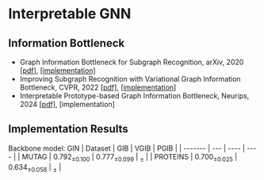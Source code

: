 # Interpretable GNN

## Information Bottleneck
* Graph Information Bottleneck for Subgraph Recognition, arXiv, 2020 [[pdf]](https://arxiv.org/pdf/2010.05563), [[implementation]](./gib/)
* Improving Subgraph Recognition with Variational Graph Information Bottleneck, CVPR, 2022 [[pdf]](https://openaccess.thecvf.com/content/CVPR2022/papers/Yu_Improving_Subgraph_Recognition_With_Variational_Graph_Information_Bottleneck_CVPR_2022_paper.pdf), [[implementation]](./vgib/)
* Interpretable Prototype-based Graph Information Bottleneck, Neurips, 2024 [[pdf]](https://proceedings.neurips.cc/paper_files/paper/2023/file/f224f056694bcfe465c5d84579785761-Paper-Conference.pdf), [implementation]

## Implementation Results
Backbone model: GIN
| Dataset | GIB | VGIB | PGIB |
| ------- | --- | ---- | ---- |
| MUTAG | ${0.792}_{\pm 0.100}$ | ${0.777}_{\pm 0.099}$ | ${}_{\pm }$ |
| PROTEINS | ${0.700}_{\pm 0.025}$ | ${0.634}_{\pm 0.058}$ | ${}_{\pm }$ |
